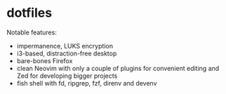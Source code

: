 # dotfiles

Notable features:
- impermanence, LUKS encryption
- i3-based, distraction-free desktop
- bare-bones Firefox
- clean Neovim with only a couple of plugins for convenient editing and Zed for developing bigger projects
- fish shell with fd, ripgrep, fzf, direnv and devenv
